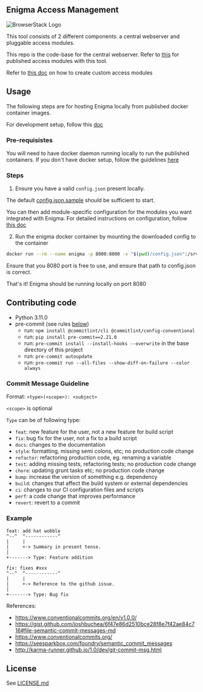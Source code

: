 ## Enigma Access Management

![BrowserStack Logo](https://d98b8t1nnulk5.cloudfront.net/production/images/layout/logo-header.png?1469004780)

This tool consists of 2 different components: a central webserver and pluggable access modules.

This repo is the code-base for the central webserver.
Refer to [this](https://github.com/browserstack/enigma-public-access-modules) for published access modules with this tool.

Refer to [this doc](/docs/%E2%80%9CHow-to%E2%80%9D%20guides/Adding%20Modules.md) on how to create custom access modules

## Usage

The following steps are for hosting Enigma locally from published docker container images.

For development setup, follow this [doc](/docs/one-click-dev.md)

### Pre-requisistes

You will need to have docker daemon running locally to run the published containers.
If you don't have docker setup, follow the guidelines [here](https://docs.docker.com/get-docker/)

### Steps

1. Ensure you have a valid `config.json` present locally.

The default [config.json.sample](https://github.com/browserstack/enigma-public-central/blob/main/config.json.sample) should be sufficient to start.

You can then add module-specific configuration for the modules you want integrated with Enigma.
For detailed instructions on configuration, follow [this doc](/docs/Configuration%20Guide.md)

2. Run the enigma docker container by mounting the downloaded config to the container

```bash
docker run --rm --name enigma -p 8000:8000 -v "$(pwd)/config.json":/srv/code/dev/config.json docker.io/browserstack/enigma:v1
```

Ensure that you 8080 port is free to use, and ensure that path to config.json is correct.

That's it! Enigma should be running locally on port 8080



## Contributing code

- Python 3.11.0
- pre-commit (see rules [below](#rules-enforced-by-the-pre-commit-hooks))
  - run: `npm install @commitlint/cli @commitlint/config-conventional`
  - run: `pip install pre-commit==2.21.0`
  - run: `pre-commit install --install-hooks --overwrite` in the base directory of this project
  - run: `pre-commit autoupdate`
  - run: `pre-commit run --all-files --show-diff-on-failure --color always`

### Commit Message Guideline

Format: `<type>(<scope>): <subject>`

`<scope>` is optional

`Type` can be of following type:

- `feat`: new feature for the user, not a new feature for build script
- `fix`: bug fix for the user, not a fix to a build script
- `docs`: changes to the documentation
- `style`: formatting, missing semi colons, etc; no production code change
- `refactor`: refactoring production code, eg. renaming a variable
- `test`: adding missing tests, refactoring tests; no production code change
- `chore`: updating grunt tasks etc; no production code change
- `bump`: increase the version of something e.g. dependency
- `build`: changes that affect the build system or external dependencies
- `ci`: changes to our CI configuration files and scripts
- `perf`: a code change that improves performance
- `revert`: revert to a commit

### Example

```
feat: add hat wobble
^--^  ^------------^
|     |
|     +-> Summary in present tense.
|
+-------> Type: Feature addition

fix: fixes #xxx
^--^  ^------------^
|     |
|     +-> Reference to the github issue.
|
+-------> Type: Bug fix
```

References:
- https://www.conventionalcommits.org/en/v1.0.0/
- https://gist.github.com/joshbuchea/6f47e86d2510bce28f8e7f42ae84c716#file-semantic-commit-messages-md
- https://www.conventionalcommits.org/
- https://seesparkbox.com/foundry/semantic_commit_messages
- http://karma-runner.github.io/1.0/dev/git-commit-msg.html


##  License
See [LICENSE.md](.github/LICENSE.md)
